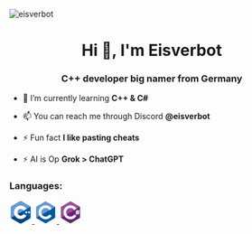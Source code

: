 <p align="left"> <img src="https://komarev.com/ghpvc/?username=eisverbot&label=Profile%20views&color=0e75b6&style=flat" alt="eisverbot" /> </p>

<h1 align="center">Hi 👋, I'm Eisverbot</h1>
<h3 align="center">C++ developer big namer from Germany</h3>

- 🌱 I’m currently learning **C++ & C#**

- 📫 You can reach me through Discord **@eisverbot**

- ⚡ Fun fact **I like pasting cheats**
- ⚡ AI is Op **Grok > ChatGPT**

<p align="left">
</p>

<h3 align="left">Languages:</h3>
<p align="left"> <a href="https://www.cprogramming.com/" target="_blank" rel="noreferrer"> <img src="https://raw.githubusercontent.com/devicons/devicon/master/icons/cplusplus/cplusplus-original.svg" alt="c" width="40" height="40"/> </a> <a href="https://www.w3schools.com/cpp/" target="_blank" rel="noreferrer"> <img src="https://raw.githubusercontent.com/devicons/devicon/master/icons/c/c-original.svg" alt="cplusplus" width="40" height="40"/> </a> <a href="https://www.w3schools.com/cs/" target="_blank" rel="noreferrer"> <img src="https://raw.githubusercontent.com/devicons/devicon/master/icons/csharp/csharp-original.svg" alt="csharp" width="40" height="40"/> </a> </p>
